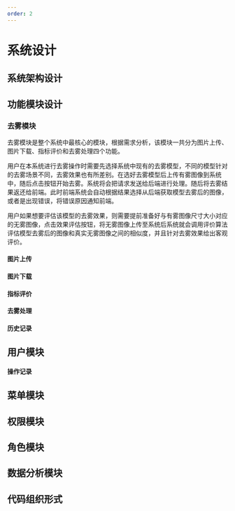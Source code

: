 ```yaml
---
order: 2
---
```


# 系统设计
## 系统架构设计



## 功能模块设计

### 去雾模块
去雾模块是整个系统中最核心的模块，根据需求分析，该模块一共分为图片上传、图片下载、指标评价和去雾处理四个功能。

用户在本系统进行去雾操作时需要先选择系统中现有的去雾模型，不同的模型针对的去雾场景不同，去雾效果也有所差别。在选好去雾模型后上传有雾图像到系统中，随后点击按钮开始去雾。系统将会把请求发送给后端进行处理。随后将去雾结果返还给前端。此时前端系统会自动根据结果选择从后端获取模型去雾后的图像，或者是出现错误，将错误原因通知前端。

用户如果想要评估该模型的去雾效果，则需要提前准备好与有雾图像尺寸大小对应的无雾图像，点击效果评估按钮，将无雾图像上传至系统后系统就会调用评价算法评估模型去雾后的图像和真实无雾图像之间的相似度，并且针对去雾效果给出客观评价。


#### 图片上传

#### 图片下载

#### 指标评价

#### 去雾处理


#### 历史记录


## 用户模块

#### 操作记录

## 菜单模块

## 权限模块


## 角色模块


## 数据分析模块


## 代码组织形式
